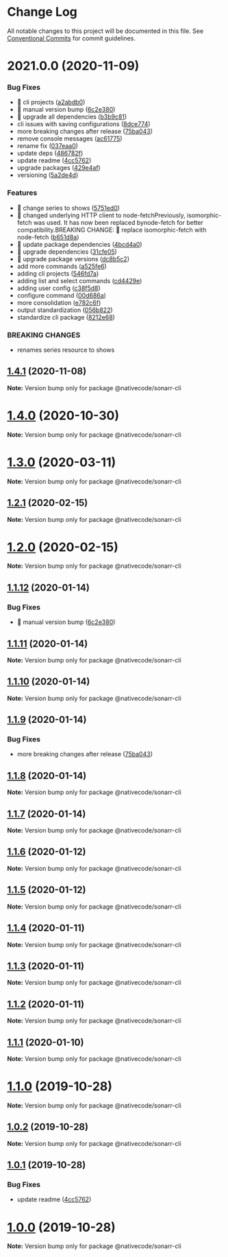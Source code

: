 # Change Log

All notable changes to this project will be documented in this file.
See [Conventional Commits](https://conventionalcommits.org) for commit guidelines.

# 2021.0.0 (2020-11-09)


### Bug Fixes

* 🐛 cli projects ([a2abdb0](https://git.nativecode.net/nativecode/media-clients/commits/a2abdb0a07662f380872b17b316b4c70b476df3c))
* 🐛 manual version bump ([6c2e380](https://git.nativecode.net/nativecode/media-clients/commits/6c2e3806fdd130cd8915b9d844b2605260879516))
* 🐛 upgrade all dependencies ([b3b9c81](https://git.nativecode.net/nativecode/media-clients/commits/b3b9c81048a163cd8f676feedfe335f245c1d39a))
* cli issues with saving configurations ([8dce774](https://git.nativecode.net/nativecode/media-clients/commits/8dce774b1163494a9455b0f75e3187dc7d24f041))
* more breaking changes after release ([75ba043](https://git.nativecode.net/nativecode/media-clients/commits/75ba04322fb4d970eae60a6f814165737925fe92))
* remove console messages ([ac61775](https://git.nativecode.net/nativecode/media-clients/commits/ac61775bf46e1de14646d594700d81842cfc9673))
* rename fix ([037eaa0](https://git.nativecode.net/nativecode/media-clients/commits/037eaa00795b52fc8f05c50f19b4b7856121d725))
* update deps ([486782f](https://git.nativecode.net/nativecode/media-clients/commits/486782f2488c8d0365b852d071b168e9a7ecd944))
* update readme ([4cc5762](https://git.nativecode.net/nativecode/media-clients/commits/4cc57626b48f58e73a23d5a5d53934fb61214ed6))
* upgrade packages ([429e4af](https://git.nativecode.net/nativecode/media-clients/commits/429e4af8658bb27d569726ac2a09f0b25ce19418))
* versioning ([5a2de4d](https://git.nativecode.net/nativecode/media-clients/commits/5a2de4d459de16dcafdb7a77ebd8936fe555f002))


### Features

* 🎸 change series to shows ([5751ed0](https://git.nativecode.net/nativecode/media-clients/commits/5751ed0e440f838ff1ace4b4592f169932e50801))
* 🎸 changed underlying HTTP client to node-fetchPreviously, isomorphic-fetch was used. It has now been replaced bynode-fetch for better compatibility.BREAKING CHANGE: 🧨 replace isomorphic-fetch with node-fetch ([b651d8a](https://git.nativecode.net/nativecode/media-clients/commits/b651d8a97163e693ba2928b84c1cea78c7f19474))
* 🎸 update package dependencies ([4bcd4a0](https://git.nativecode.net/nativecode/media-clients/commits/4bcd4a0b7200b563d9a889d1259d6754ea6929a7))
* 🎸 upgrade dependencies ([31cfe05](https://git.nativecode.net/nativecode/media-clients/commits/31cfe0507d569dfd3c93ecdffbcb18773e8ffdcf))
* 🎸 upgrade package versions ([dc8b5c2](https://git.nativecode.net/nativecode/media-clients/commits/dc8b5c2eb53335bcec847a39e0476d8657b713a1))
* add more commands ([a525fe6](https://git.nativecode.net/nativecode/media-clients/commits/a525fe6bea5ee4b08cd2d4b88f167d431f38da97))
* adding cli projects ([546fd7a](https://git.nativecode.net/nativecode/media-clients/commits/546fd7a5a6d646d6206c08df1b722c0624ba1496))
* adding list and select commands ([cd4429e](https://git.nativecode.net/nativecode/media-clients/commits/cd4429ec3aca3322f8ea48099a92e98d93b4a3e1))
* adding user config ([c38f5d8](https://git.nativecode.net/nativecode/media-clients/commits/c38f5d8eb8d85fa7d1f22065ea28057a6a1047f9))
* configure command ([00d686a](https://git.nativecode.net/nativecode/media-clients/commits/00d686a53a2505408ad5dfcfffaa602e7e117a26))
* more consolidation ([e782c6f](https://git.nativecode.net/nativecode/media-clients/commits/e782c6f74d48b5772cc132c142b95eb31939a155))
* output standardization ([056b822](https://git.nativecode.net/nativecode/media-clients/commits/056b82234aab71f796ef7bd13ae85a82b6594408))
* standardize cli package ([8212e68](https://git.nativecode.net/nativecode/media-clients/commits/8212e685b9a03b162076e8abb2b1941819f756f3))


### BREAKING CHANGES

* renames series resource to shows





## [1.4.1](https://git.nativecode.net/nativecode/media-clients/compare/@nativecode/sonarr-cli@1.4.1-next.1...@nativecode/sonarr-cli@1.4.1) (2020-11-08)

**Note:** Version bump only for package @nativecode/sonarr-cli





# [1.4.0](https://git.nativecode.net/nativecode/media-clients/compare/@nativecode/sonarr-cli@1.4.0-next.1...@nativecode/sonarr-cli@1.4.0) (2020-10-30)

**Note:** Version bump only for package @nativecode/sonarr-cli





# [1.3.0](https://git.nativecode.net/nativecode/media-clients/compare/@nativecode/sonarr-cli@1.3.0-next.7...@nativecode/sonarr-cli@1.3.0) (2020-03-11)

**Note:** Version bump only for package @nativecode/sonarr-cli





## [1.2.1](https://git.nativecode.net/nativecode/media-clients/compare/@nativecode/sonarr-cli@1.2.1-next.1...@nativecode/sonarr-cli@1.2.1) (2020-02-15)

**Note:** Version bump only for package @nativecode/sonarr-cli





# [1.2.0](https://git.nativecode.net/nativecode/media-clients/compare/@nativecode/sonarr-cli@1.2.0-next.0...@nativecode/sonarr-cli@1.2.0) (2020-02-15)

**Note:** Version bump only for package @nativecode/sonarr-cli





## [1.1.12](https://git.nativecode.net/nativecode/media-clients/compare/@nativecode/sonarr-cli@1.1.11-next.1...@nativecode/sonarr-cli@1.1.12) (2020-01-14)


### Bug Fixes

* 🐛 manual version bump ([6c2e380](https://git.nativecode.net/nativecode/media-clients/commits/6c2e3806fdd130cd8915b9d844b2605260879516))





## [1.1.11](https://git.nativecode.net/nativecode/media-clients/compare/@nativecode/sonarr-cli@1.1.10...@nativecode/sonarr-cli@1.1.11) (2020-01-14)

**Note:** Version bump only for package @nativecode/sonarr-cli





## [1.1.10](https://git.nativecode.net/nativecode/media-clients/compare/@nativecode/sonarr-cli@1.1.10-next.0...@nativecode/sonarr-cli@1.1.10) (2020-01-14)

**Note:** Version bump only for package @nativecode/sonarr-cli





## [1.1.9](https://git.nativecode.net/nativecode/media-clients/compare/@nativecode/sonarr-cli@1.1.8...@nativecode/sonarr-cli@1.1.9) (2020-01-14)


### Bug Fixes

* more breaking changes after release ([75ba043](https://git.nativecode.net/nativecode/media-clients/commits/75ba04322fb4d970eae60a6f814165737925fe92))





## [1.1.8](https://git.nativecode.net/nativecode/media-clients/compare/@nativecode/sonarr-cli@1.1.8-next.0...@nativecode/sonarr-cli@1.1.8) (2020-01-14)

**Note:** Version bump only for package @nativecode/sonarr-cli





## [1.1.7](https://git.nativecode.net/nativecode/media-clients/compare/@nativecode/sonarr-cli@1.1.7-next.0...@nativecode/sonarr-cli@1.1.7) (2020-01-14)

**Note:** Version bump only for package @nativecode/sonarr-cli





## [1.1.6](https://git.nativecode.net/nativecode/media-clients/compare/@nativecode/sonarr-cli@1.1.6-next.0...@nativecode/sonarr-cli@1.1.6) (2020-01-12)

**Note:** Version bump only for package @nativecode/sonarr-cli





## [1.1.5](https://git.nativecode.net/nativecode/media-clients/compare/@nativecode/sonarr-cli@1.1.5-next.0...@nativecode/sonarr-cli@1.1.5) (2020-01-12)

**Note:** Version bump only for package @nativecode/sonarr-cli





## [1.1.4](https://git.nativecode.net/nativecode/media-clients/compare/@nativecode/sonarr-cli@1.1.4-next.3...@nativecode/sonarr-cli@1.1.4) (2020-01-11)

**Note:** Version bump only for package @nativecode/sonarr-cli





## [1.1.3](https://git.nativecode.net/nativecode/media-clients/compare/@nativecode/sonarr-cli@1.1.3-next.2...@nativecode/sonarr-cli@1.1.3) (2020-01-11)

**Note:** Version bump only for package @nativecode/sonarr-cli





## [1.1.2](https://git.nativecode.net/nativecode/media-clients/compare/@nativecode/sonarr-cli@1.1.2-next.6...@nativecode/sonarr-cli@1.1.2) (2020-01-11)

**Note:** Version bump only for package @nativecode/sonarr-cli





## [1.1.1](https://git.nativecode.net/nativecode/media-clients/compare/@nativecode/sonarr-cli@1.1.1-next.1...@nativecode/sonarr-cli@1.1.1) (2020-01-10)

**Note:** Version bump only for package @nativecode/sonarr-cli





# [1.1.0](https://git.nativecode.net/nativecode/media-clients/compare/@nativecode/sonarr-cli@1.1.0-next.0...@nativecode/sonarr-cli@1.1.0) (2019-10-28)

**Note:** Version bump only for package @nativecode/sonarr-cli





## [1.0.2](https://git.nativecode.net/nativecode/media-clients/compare/@nativecode/sonarr-cli@1.0.1...@nativecode/sonarr-cli@1.0.2) (2019-10-28)

**Note:** Version bump only for package @nativecode/sonarr-cli





## [1.0.1](https://git.nativecode.net/nativecode/media-clients/compare/@nativecode/sonarr-cli@1.0.0...@nativecode/sonarr-cli@1.0.1) (2019-10-28)


### Bug Fixes

* update readme ([4cc5762](https://git.nativecode.net/nativecode/media-clients/commits/4cc57626b48f58e73a23d5a5d53934fb61214ed6))





# [1.0.0](https://git.nativecode.net/nativecode/media-clients/compare/@nativecode/sonarr-cli@1.0.0-next.3...@nativecode/sonarr-cli@1.0.0) (2019-10-28)

**Note:** Version bump only for package @nativecode/sonarr-cli
